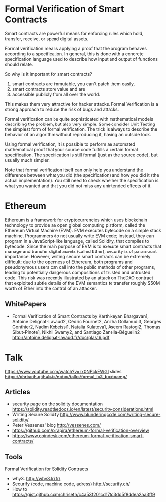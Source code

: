 # Formal Verification of Smart Contracts
Smart contracts are powerful means for enforcing rules which hold, transfer, receive, or spend digital assets. 

Formal verification means applying a proof that the program behaves according to a specification. In general, this is done with a concrete specification language used to describe how input and output of functions should relate.

So why is it important for smart contracts? 
1. smart contracts are immutable, you can't patch them easily, 
2. smart contracts store value and are 
3. accessible publicly from all over the world. 

This makes them very attractive for hacker attacks. Formal Verification is a strong approach to reduce the risk of bugs and attacks.

Formal verification can be quite sophisticated with mathematical models describing the problem, but also very simple. Some consider Unit Testing the simplest form of formal verification. The trick is always to describe the behavior of an algorithm without reproducing it, having an outside look. 

Using formal verification, it is possible to perform an automated mathematical proof that your source code fulfills a certain formal specification. The specification is still formal (just as the source code), but usually much simpler.

Note that formal verification itself can only help you understand the difference between what you did (the specification) and how you did it (the actual implementation). You still need to check whether the specification is what you wanted and that you did not miss any unintended effects of it.

# Ethereum

Ethereum is a framework for cryptocurrencies which uses blockchain technology to provide an open global computing platform, called the Ethereum Virtual Machine (EVM). EVM executes bytecode on a simple stack machine. Programmers do not usually write EVM code; instead, they can program in a JavaScript-like language, called Solidity, that compiles to bytecode. Since the main purpose of EVM is to execute smart contracts that manage and transfer digital assets (called Ether), security is of paramount importance. However, writing secure smart contracts can be extremely difficult: due to the openness of Ethereum, both programs and pseudonymous users can call into the public methods of other programs, leading to potentially dangerous compositions of trusted and untrusted code. This risk was recently illustrated by an attack on TheDAO contract that exploited subtle details of the EVM semantics to transfer roughly $50M worth of Ether into the control of an attacker.

## WhitePapers
* Formal Verification of Smart Contracts by Karthikeyan Bhargavan1, Antoine Delignat-Lavaud2, Cédric Fournet2, Anitha Gollamudi3, Georges Gonthier2, Nadim Kobeissi1, Natalia Kulatova1, Aseem Rastogi2, Thomas Sibut-Pinote1, Nikhil Swamy2, and Santiago Zanella-Béguelin2 http://antoine.delignat-lavaud.fr/doc/plas16.pdf

# Talk
https://www.youtube.com/watch?v=rx0NPckEWGI slides https://chriseth.github.io/notes/talks/formal_ic3_bootcamp/

## Articles
* security page on the solidity documentation https://solidity.readthedocs.io/en/latest/security-considerations.html
* Writing Secure Solidity http://www.blunderingcode.com/writing-secure-solidity/
* Peter Vessenes' blog http://vessenes.com/
* https://github.com/pirapira/ethereum-formal-verification-overview
* https://www.coindesk.com/ethereum-formal-verification-smart-contracts/


## Tools
Formal Verification for Solidity Contracts 

* why3. http://why3.lri.fr/
* Securify (code, machine code, adress) http://securify.ch/
* How to https://gist.github.com/chriseth/c4a53f201cd17fc3dd5f8ddea2aa3ff9
